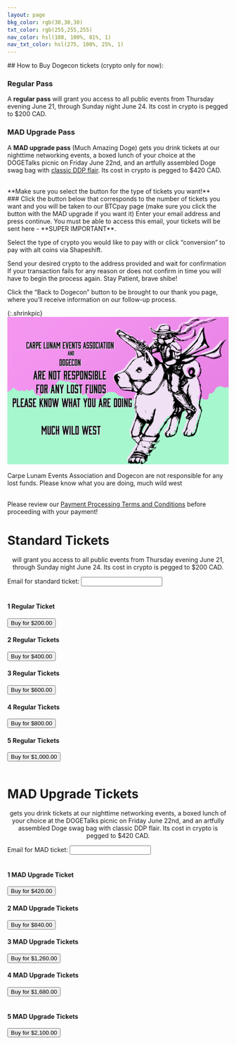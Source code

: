 ```yaml
---
layout: page
bkg_color: rgb(30,30,30)
txt_color: rgb(255,255,255)
nav_color: hsl(108, 100%, 81%, 1)
nav_txt_color: hsl(275, 100%, 25%, 1)
---
```

<a name="mobile">
## How to Buy Dogecon tickets (crypto only for now):

### Regular Pass
A **regular pass** will grant you access to all public events from Thursday evening June 21, through Sunday night June 24. Its cost in crypto is pegged to $200 CAD.

### MAD Upgrade Pass
A **MAD upgrade pass** (Much Amazing Doge) gets you drink tickets at our nighttime networking events, a boxed lunch of your choice at the DOGETalks picnic on Friday June 22nd, and an artfully assembled Doge swag bag with <a href="http://www.theddp.com" target="_black">classic DDP flair</a>. Its cost in crypto is pegged to $420 CAD.

<br />
**Make sure you select the button for the type of tickets you want!**
<br />
### Click the button below that corresponds to the number of tickets you want and you will be taken to our BTCpay page (make sure you click the button with the MAD upgrade if you want it)
Enter your email address and press continue. You must be able to access this email, your tickets will be sent here - **SUPER IMPORTANT**.

Select the type of crypto you would like to pay with or click “conversion” to pay with alt coins via Shapeshift.

Send your desired crypto to the address provided and wait for confirmation
If your transaction fails for any reason or does not confirm in time you will have to begin the process again. Stay Patient, brave shibe!

Click the “Back to Dogecon” button to be brought to our thank you page, where you’ll receive information on our follow-up process.

{:.shrinkpic}
![Much Dogecon Drawing](/images/ticketWarning.png)
  <figcaption>Carpe Lunam Events Association and Dogecon are not responsible for any lost funds. Please know what you are doing, much wild west</figcaption>

<br>

Please review our <a href="/mainpages/ticketTermsConditions" target="_blank">Payment Processing Terms and Conditions</a> before proceeding with your payment!



<h1>Standard Tickets</h1>
<p style="text-align: center;">will grant you access to all public events from Thursday evening June 21, through Sunday night June 24. Its cost in crypto is pegged to $200 CAD.</p>

<form method="post" action="https://btcpay.stufftech.io/apps/7nExDVMVo6t7t6uanbdF5fQBxmDy8ZouXLtySQrsE4XX/pos">    
    <div>Email for standard ticket: <input class="blackText" type="email" name="email" required></div>
    <br>
    <div class="row tickets">
        <div class="col-sm-4 mb-3">
            <h4>1 Regular Ticket</h4>
            <button type="submit" name="choiceKey" class="btn btn-primary" value="1 Regular Ticket">Buy for $200.00</button>
        </div>
        <div class="col-sm-4 mb-3">
            <h4>2 Regular Tickets</h4>
            <button type="submit" name="choiceKey" class="btn btn-primary" value="2 Regular Tickets">Buy for $400.00</button>
        </div>
        <div class="col-sm-4 mb-3">
            <h4>3 Regular Tickets</h4>
            <button type="submit" name="choiceKey" class="btn btn-primary" value="3 Regular Tickets">Buy for $600.00</button>
        </div>
        <div class="col-sm-4 mb-3">
            <h4>4 Regular Tickets</h4>
            <button type="submit" name="choiceKey" class="btn btn-primary" value="4 Regular Tickets">Buy for $800.00</button>
        </div>
        <div class="col-sm-4 mb-3">
            <h4>5 Regular Tickets</h4>
            <button type="submit" name="choiceKey" class="btn btn-primary" value="5 Regular Tickets">Buy for $1,000.00</button>
        </div>
    </div>
</form>

<br>

<h1>MAD Upgrade Tickets</h1>
<p style="text-align: center;">gets you drink tickets at our nighttime networking events, a boxed lunch of your choice at the DOGETalks picnic on Friday June 22nd, and an artfully assembled Doge swag bag with classic DDP flair. Its cost in crypto is pegged to $420 CAD.</p>

<form method="post" action="https://btcpay.stufftech.io/apps/7nExDVMVo6t7t6uanbdF5fQBxmDy8ZouXLtySQrsE4XX/pos">    
    <div>Email for MAD ticket: <input class="blackText" type="email" name="email" required></div>
    <br>
    <div class="row tickets">
        <div class="col-sm-4 mb-3">
            <h4>1 MAD Upgrade Ticket</h4>
             <button type="submit" name="choiceKey" class="btn btn-primary" value="1 MAD Upgrade Ticket">Buy for $420.00</button>
            </div>
        <div class="col-sm-4 mb-3">
            <h4>2 MAD Upgrade Tickets</h4>
             <button type="submit" name="choiceKey" class="btn btn-primary" value="2 MAD Upgrade Tickets">Buy for $840.00</button>
        </div>
        <div class="col-sm-4 mb-3">
            <h4>3 MAD Upgrade Tickets</h4>
             <button type="submit" name="choiceKey" class="btn btn-primary" value="3 MAD Upgrade Tickets">Buy for $1,260.00</button>
        </div>
        <div class="col-sm-4 mb-3">
            <h4>4 MAD Upgrade Tickets</h4>
             <button type="submit" name="choiceKey" class="btn btn-primary" value="4 MAD Upgrade Tickets">Buy for $1,680.00</button>
        </div>
        <br/>
        <div class="col-sm-4 mb-3">
            <h4>5 MAD Upgrade Tickets</h4>
            <button type="submit" name="choiceKey" class="btn btn-primary" value="5 MAD Upgrade Tickets">Buy for $2,100.00</button>
        </div>
    </div>
</form>


